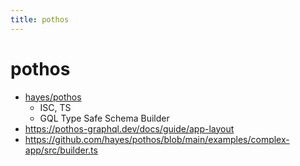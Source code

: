 ```yaml
---
title: pothos
---
```


# pothos

- [hayes/pothos](https://github.com/hayes/pothos)
  - ISC, TS
  - GQL Type Safe Schema Builder
- https://pothos-graphql.dev/docs/guide/app-layout
- https://github.com/hayes/pothos/blob/main/examples/complex-app/src/builder.ts

